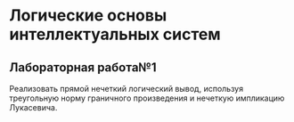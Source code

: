 <h1>Логические основы интеллектуальных систем</h1>

<h2>Лабораторная работа№1</h2>

<p>Реализовать прямой нечеткий логический вывод, используя треугольную норму граничного произведения и нечеткую импликацию Лукасевича.</p>
